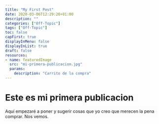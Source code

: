 ```yaml
---
title: "My First Post"
date: 2020-03-06T12:29:20+01:00
description: ""
categories: ["Off-Topic"]
tags: ["Off-Topic"]
toc: false
capFirst: true
displayInMenu: false
displayInList: true
draft: false
resources:
- name: featuredImage
  src: "mi-primera-publicacion.jpg"
  params:
    description: "Carrito de la compra"
---
```

# Este es mi primera publicacion

Aquí empezaré a poner y sugerir cosas que yo creo que merecen la pena comprar. Nos vemos.
